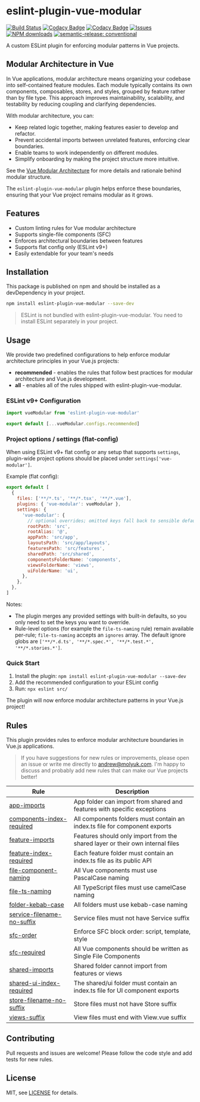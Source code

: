 # eslint-plugin-vue-modular

[![Build Status](https://github.com/andrewmolyuk/eslint-plugin-vue-modular/actions/workflows/test.yml/badge.svg)](https://github.com/andrewmolyuk/eslint-plugin-vue-modular/actions/workflows/test.yml)
[![Codacy Badge](https://app.codacy.com/project/badge/Grade/819ccf509a694fcc8204bca4a78c634d)](https://app.codacy.com/gh/andrewmolyuk/eslint-plugin-vue-modular/dashboard?utm_source=gh&utm_medium=referral&utm_content=&utm_campaign=Badge_grade)
[![Codacy Badge](https://app.codacy.com/project/badge/Coverage/819ccf509a694fcc8204bca4a78c634d)](https://app.codacy.com/gh/andrewmolyuk/eslint-plugin-vue-modular/dashboard?utm_source=gh&utm_medium=referral&utm_content=&utm_campaign=Badge_coverage)
[![Issues](https://img.shields.io/github/issues/andrewmolyuk/eslint-plugin-vue-modular)](https://github.com/andrewmolyuk/eslint-plugin-vue-modular/issues)
[![NPM downloads](https://img.shields.io/npm/dw/eslint-plugin-vue-modular.svg?style=flat)](https://www.npmjs.com/package/eslint-plugin-vue-modular)
[![semantic-release: conventional](https://img.shields.io/badge/semantic--release-conventional-e10079?logo=semantic-release)](https://github.com/semantic-release/semantic-release)

A custom ESLint plugin for enforcing modular patterns in Vue projects.

## Modular Architecture in Vue

In Vue applications, modular architecture means organizing your codebase into self-contained feature modules. Each module typically contains its own components, composables, stores, and styles, grouped by feature rather than by file type. This approach improves maintainability, scalability, and testability by reducing coupling and clarifying dependencies.

With modular architecture, you can:

- Keep related logic together, making features easier to develop and refactor.
- Prevent accidental imports between unrelated features, enforcing clear boundaries.
- Enable teams to work independently on different modules.
- Simplify onboarding by making the project structure more intuitive.

See the [Vue Modular Architecture](./docs/vue-modular-architecture.md) for more details and rationale behind modular structure.

The `eslint-plugin-vue-modular` plugin helps enforce these boundaries, ensuring that your Vue project remains modular as it grows.

## Features

- Custom linting rules for Vue modular architecture
- Supports single-file components (SFC)
- Enforces architectural boundaries between features
- Supports flat config only (ESLint v9+)
- Easily extendable for your team's needs

## Installation

This package is published on npm and should be installed as a devDependency in your project.

```bash
npm install eslint-plugin-vue-modular --save-dev
```

> ESLint is not bundled with eslint-plugin-vue-modular. You need to install ESLint separately in your project.

## Usage

We provide two predefined configurations to help enforce modular architecture principles in your Vue.js projects:

- **recommended** - enables the rules that follow best practices for modular architecture and Vue.js development.
- **all** - enables all of the rules shipped with eslint-plugin-vue-modular.

### ESLint v9+ Configuration

```javascript
import vueModular from 'eslint-plugin-vue-modular'

export default [...vueModular.configs.recommended]
```

### Project options / settings (flat-config)

When using ESLint v9+ flat config or any setup that supports `settings`, plugin-wide project options should be placed under `settings['vue-modular']`.

Example (flat config):

```js
export default [
  {
    files: ['**/*.ts', '**/*.tsx', '**/*.vue'],
    plugins: { 'vue-modular': vueModular },
    settings: {
      'vue-modular': {
        // optional overrides; omitted keys fall back to sensible defaults
        rootPath: 'src',
        rootAlias: '@',
        appPath: 'src/app',
        layoutsPath: 'src/app/layouts',
        featuresPath: 'src/features',
        sharedPath: 'src/shared',
        componentsFolderName: 'components',
        viewsFolderName: 'views',
        uiFolderName: 'ui',
      },
    },
  },
]
```

Notes:

- The plugin merges any provided settings with built-in defaults, so you only need to set the keys you want to override.
- Rule-level options (for example the `file-ts-naming` rule) remain available per-rule; `file-ts-naming` accepts an `ignores` array. The default ignore globs are `['**/*.d.ts', '**/*.spec.*', '**/*.test.*', '**/*.stories.*']`.

### Quick Start

1. Install the plugin: `npm install eslint-plugin-vue-modular --save-dev`
2. Add the recommended configuration to your ESLint config
3. Run: `npx eslint src/`

The plugin will now enforce modular architecture patterns in your Vue.js project!

## Rules

This plugin provides rules to enforce modular architecture boundaries in Vue.js applications.

> If you have suggestions for new rules or improvements, please open an issue or write me directly to <andrew@molyuk.com>. I'm happy to discuss and probably add new rules that can make our Vue projects better!

| Rule                                                                     | Description                                                                   |
| ------------------------------------------------------------------------ | ----------------------------------------------------------------------------- |
| [app-imports](./docs/rules/app-imports.md)                               | App folder can import from shared and features with specific exceptions       |
| [components-index-required](./docs/rules/components-index-required.md)   | All components folders must contain an index.ts file for component exports    |
| [feature-imports](./docs/rules/feature-imports.md)                       | Features should only import from the shared layer or their own internal files |
| [feature-index-required](./docs/rules/feature-index-required.md)         | Each feature folder must contain an index.ts file as its public API           |
| [file-component-naming](./docs/rules/file-component-naming.md)           | All Vue components must use PascalCase naming                                 |
| [file-ts-naming](./docs/rules/file-ts-naming.md)                         | All TypeScript files must use camelCase naming                                |
| [folder-kebab-case](./docs/rules/folder-kebab-case.md)                   | All folders must use kebab-case naming                                        |
| [service-filename-no-suffix](./docs/rules/service-filename-no-suffix.md) | Service files must not have Service suffix                                    |
| [sfc-order](./docs/rules/sfc-order.md)                                   | Enforce SFC block order: script, template, style                              |
| [sfc-required](./docs/rules/sfc-required.md)                             | All Vue components should be written as Single File Components                |
| [shared-imports](./docs/rules/shared-imports.md)                         | Shared folder cannot import from features or views                            |
| [shared-ui-index-required](./docs/rules/shared-ui-index-required.md)     | The shared/ui folder must contain an index.ts file for UI component exports   |
| [store-filename-no-suffix](./docs/rules/store-filename-no-suffix.md)     | Store files must not have Store suffix                                        |
| [views-suffix](./docs/rules/views-suffix.md)                             | View files must end with View.vue suffix                                      |

## Contributing

Pull requests and issues are welcome! Please follow the code style and add tests for new rules.

## License

MIT, see [LICENSE](./LICENSE.md) for details.

